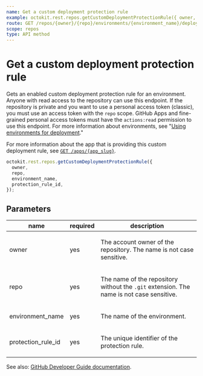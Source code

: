 ```yaml
---
name: Get a custom deployment protection rule
example: octokit.rest.repos.getCustomDeploymentProtectionRule({ owner, repo, environment_name, protection_rule_id })
route: GET /repos/{owner}/{repo}/environments/{environment_name}/deployment_protection_rules/{protection_rule_id}
scope: repos
type: API method
---
```


# Get a custom deployment protection rule

Gets an enabled custom deployment protection rule for an environment. Anyone with read access to the repository can use this endpoint. If the repository is private and you want to use a personal access token (classic), you must use an access token with the `repo` scope. GitHub Apps and fine-grained personal access tokens must have the `actions:read` permission to use this endpoint. For more information about environments, see "[Using environments for deployment](https://docs.github.com/en/actions/deployment/targeting-different-environments/using-environments-for-deployment)."

For more information about the app that is providing this custom deployment rule, see [`GET /apps/{app_slug}`](https://docs.github.com/rest/apps/apps#get-an-app).

```js
octokit.rest.repos.getCustomDeploymentProtectionRule({
  owner,
  repo,
  environment_name,
  protection_rule_id,
});
```

## Parameters

<table>
  <thead>
    <tr>
      <th>name</th>
      <th>required</th>
      <th>description</th>
    </tr>
  </thead>
  <tbody>
    <tr><td>owner</td><td>yes</td><td>

The account owner of the repository. The name is not case sensitive.

</td></tr>
<tr><td>repo</td><td>yes</td><td>

The name of the repository without the `.git` extension. The name is not case sensitive.

</td></tr>
<tr><td>environment_name</td><td>yes</td><td>

The name of the environment.

</td></tr>
<tr><td>protection_rule_id</td><td>yes</td><td>

The unique identifier of the protection rule.

</td></tr>
  </tbody>
</table>

See also: [GitHub Developer Guide documentation](https://docs.github.com/rest/deployments/protection-rules#get-a-custom-deployment-protection-rule).
